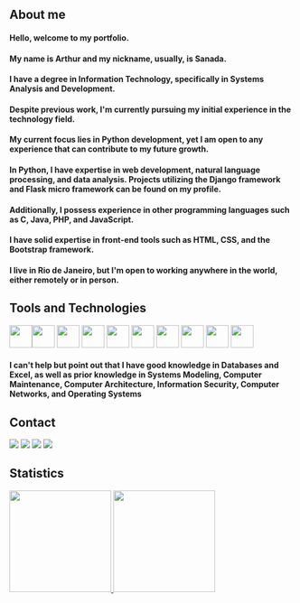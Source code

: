 ## About me

#### Hello, welcome to my portfolio.

#### My name is Arthur and my nickname, usually, is Sanada.

#### I have a degree in Information Technology, specifically in Systems Analysis and Development.

#### Despite previous work, I'm currently pursuing my initial experience in the technology field.

#### My current focus lies in Python development, yet I am open to any experience that can contribute to my future growth.

#### In Python, I have expertise in web development, natural language processing, and data analysis. Projects utilizing the Django framework and Flask micro framework can be found on my profile.

#### Additionally, I possess experience in other programming languages such as C, Java, PHP, and JavaScript.

#### I have solid expertise in front-end tools such as HTML, CSS, and the Bootstrap framework.

#### I live in Rio de Janeiro, but I'm open to working anywhere in the world, either remotely or in person.

## Tools and Technologies

<img loading="lazy" src="https://cdn.jsdelivr.net/gh/devicons/devicon/icons/python/python-original.svg" width="40" height="40"/><img loading="lazy" src="https://cdn.jsdelivr.net/gh/devicons/devicon/icons/django/django-plain.svg" width="40" height="40"/>
<img loading="lazy" src="https://cdn.jsdelivr.net/gh/devicons/devicon/icons/flask/flask-original.svg" width="40" height="40"/>
<img loading="lazy" src="https://cdn.jsdelivr.net/gh/devicons/devicon/icons/c/c-plain.svg" width="40" height="40"/>
<img loading="lazy" src="https://cdn.jsdelivr.net/gh/devicons/devicon/icons/java/java-original.svg" width="40" height="40"/>
<img loading="lazy" src="https://cdn.jsdelivr.net/gh/devicons/devicon/icons/php/php-original.svg" width="40" height="40"/>
<img loading="lazy" src="https://cdn.jsdelivr.net/gh/devicons/devicon/icons/javascript/javascript-original.svg" width="40" height="40"/>
<img loading="lazy" src="https://cdn.jsdelivr.net/gh/devicons/devicon/icons/html5/html5-original.svg" width="40" height="40"/>
<img loading="lazy" src="https://cdn.jsdelivr.net/gh/devicons/devicon/icons/css3/css3-original.svg" width="40" height="40"/>
<img loading="lazy" src="https://cdn.jsdelivr.net/gh/devicons/devicon/icons/bootstrap/bootstrap-original.svg" width="40" height="40"/>

#### I can't help but point out that I have good knowledge in Databases and Excel, as well as prior knowledge in Systems Modeling, Computer Maintenance, Computer Architecture, Information Security, Computer Networks, and Operating Systems

## Contact

<div>
<a href="https://twitter.com/arthxrmachado" target="_blank"><img loading="lazy" src="https://img.shields.io/badge/-Twitter-%231DA1F2?style=for-the-badge&logo=twitter&logoColor=white" target="_blank"></a>
<a href="https://www.instagram.com/arthur.machado/" target="_blank"><img loading="lazy" src="https://img.shields.io/badge/-Instagram-%23E4405F?style=for-the-badge&logo=instagram&logoColor=white" target="_blank"></a>
<a href = "mailto:arthurmachado780@gmail.com"><img loading="lazy" src="https://img.shields.io/badge/Gmail-D14836?style=for-the-badge&logo=gmail&logoColor=white" target="_blank"></a>
<a href="https://www.linkedin.com/in/arthurmachado31/" target="_blank"><img loading="lazy" src="https://img.shields.io/badge/-LinkedIn-%230077B5?style=for-the-badge&logo=linkedin&logoColor=white" target="_blank"></a>   
</div>

## Statistics

<div>
<a href="https://github.com/arthxrmachado">
<img loading="lazy" height="180em" src="https://github-readme-stats.vercel.app/api/top-langs/?username=arthxrmachado&layout=compact&langs_count=7&theme=dracula"/>
<img loading="lazy" height="180em" src="https://github-readme-stats.vercel.app/api?username=arthxrmachado&show_icons=true&theme=dracula&include_all_commits=true&count_private=true"/>
</div>
